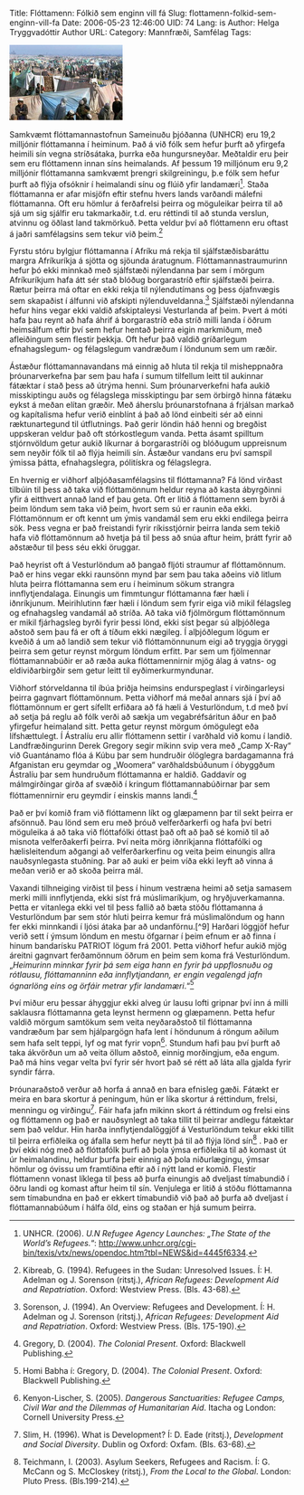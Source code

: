 Title: Flóttamenn: Fólkið sem enginn vill fá
Slug: flottamenn-folkid-sem-enginn-vill-fa
Date: 2006-05-23 12:46:00
UID: 74
Lang: is
Author: Helga Tryggvadóttir
Author URL: 
Category: Mannfræði, Samfélag
Tags: 

![flóttamannabúðir í Afganistan](147.jpg)

Samkvæmt flóttamannastofnun Sameinuðu þjóðanna (UNHCR) eru 19,2 milljónir flóttamanna í heiminum. Það á við fólk sem hefur þurft að yfirgefa heimili sín vegna stríðsátaka, þurrka eða hungursneyðar. Meðtaldir eru þeir sem eru flóttamenn innan síns heimalands. Af þessum 19 milljónum eru 9,2 milljónir flóttamanna samkvæmt þrengri skilgreiningu, þ.e fólk sem hefur þurft að flýja ofsóknir í heimalandi sínu og flúið yfir landamæri[^1]. Staða flóttamanna er afar misjöfn eftir stefnu hvers lands varðandi málefni flóttamanna. Oft eru hömlur á ferðafrelsi þeirra og möguleikar þeirra til að sjá um sig sjálfir eru takmarkaðir, t.d. eru réttindi til að stunda verslun, atvinnu og öðlast land takmörkuð. Þetta veldur því að flóttamenn eru oftast á jaðri samfélagsins sem tekur við þeim.[^2]

Fyrstu stóru bylgjur flóttamanna í Afríku má rekja til sjálfstæðisbaráttu margra Afríkuríkja á sjötta og sjöunda áratugnum. Flóttamannastraumurinn hefur þó ekki minnkað með sjálfstæði nýlendanna þar sem í mörgum Afríkuríkjum hafa átt sér stað blóðug borgarastríð eftir sjálfstæði þeirra. Rætur þeirra má oftar en ekki rekja til nýlendutímans og þess ójafnvægis sem skapaðist í álfunni við afskipti nýlenduveldanna.[^3] Sjálfstæði nýlendanna hefur hins vegar ekki valdið afskiptaleysi Vesturlanda af þeim. Þvert á móti hafa þau reynt að hafa áhrif á borgarastríð eða stríð milli landa í öðrum heimsálfum eftir því sem hefur hentað þeirra eigin markmiðum, með afleiðingum sem flestir þekkja. Oft hefur það valdið gríðarlegum efnahagslegum- og félagslegum vandræðum í löndunum sem um ræðir.

Ástæður flóttamannavandans má einnig að hluta til rekja til misheppnaðra þróunarverkefna þar sem þau hafa í sumum tilfellum leitt til aukinnar fátæktar í stað þess að útrýma henni. Sum þróunarverkefni hafa aukið misskiptingu auðs og félagslega misskiptingu þar sem örbirgð hinna fátæku eykst á meðan elítan græðir. Með áherslu þróunarstofnana á frjálsan markað og kapítalisma hefur verið einblínt á það að lönd einbeiti sér að einni ræktunartegund til útflutnings. Það gerir löndin háð henni og bregðist uppskeran veldur það oft stórkostlegum vanda. Þetta ásamt spilltum stjórnvöldum getur aukið líkurnar á borgarastríði og blóðugum uppreisnum sem neyðir fólk til að flýja heimili sín. Ástæður vandans eru því samspil ýmissa þátta, efnahagslegra, pólitískra og félagslegra. 

En hvernig er viðhorf alþjóðasamfélagsins til flóttamanna? Fá lönd virðast tilbúin til þess að taka við flóttamönnum heldur reyna að kasta ábyrgðinni yfir á eitthvert annað land ef þau geta. Oft er litið á flóttamenn sem byrði á þeim löndum sem taka við þeim, hvort sem sú er raunin eða ekki. Flóttamönnum er oft kennt um ýmis vandamál sem eru ekki endilega þeirra sök. Þess vegna er það freistandi fyrir ríkisstjórnir þeirra landa sem tekið hafa við flóttamönnum að hvetja þá til þess að snúa aftur heim, þrátt fyrir að aðstæður til þess séu ekki öruggar.

Það heyrist oft á Vesturlöndum að þangað fljóti straumur af flóttamönnum. Það er hins vegar ekki raunsönn mynd þar sem þau taka aðeins við litlum hluta þeirra flóttamanna sem eru í heiminum sökum strangra innflytjendalaga. Einungis um fimmtungur flóttamanna fær hæli í iðnríkjunum. Meirihlutinn fær hæli í löndum sem fyrir eiga við mikil félagsleg og efnahagsleg vandamál að stríða. Að taka við fjölmörgum flóttamönnum er mikil fjárhagsleg byrði fyrir þessi lönd, ekki síst þegar sú alþjóðlega aðstoð sem þau fá er oft á tíðum ekki nægileg. Í alþjóðlegum lögum er kveðið á um að landið sem tekur við flóttamönnunum eigi að tryggja öryggi þeirra sem getur reynst mörgum löndum erfitt. Þar sem um fjölmennar flóttamannabúðir er að ræða auka flóttamennirnir mjög álag á vatns- og eldiviðarbirgðir sem getur leitt til eyðimerkurmyndunar.

Viðhorf stórveldanna til íbúa þriðja heimsins endurspeglast í virðingarleysi þeirra gagnvart flóttamönnum. Þetta viðhorf má meðal annars sjá í því að flóttamönnum er gert sífellt erfiðara að fá hæli á Vesturlöndum, t.d með því að setja þá reglu að fólk verði að sækja um vegabréfsáritun áður en það yfirgefur heimaland sitt. Þetta getur reynst mörgum ómögulegt eða lífshættulegt. Í Ástralíu eru allir flóttamenn settir í varðhald við komu í landið. Landfræðingurinn Derek Gregory segir mikinn svip vera með „Camp X-Ray“ við Guantánamo flóa á Kúbu þar sem hundruðir ólöglegra bardagamanna frá Afganistan eru geymdar og „Woomera“ varðhaldsbúðunum í óbyggðum Ástralíu þar sem hundruðum flóttamanna er haldið. Gaddavír og málmgirðingar girða af svæðið í kringum flóttamannabúðirnar þar sem flóttamennirnir eru geymdir í einskis manns landi.[^4]

Það er því komið fram við flóttamenn líkt og glæpamenn þar til sekt þeirra er afsönnuð. Þau lönd sem eru með þróuð velferðarkerfi og hafa því betri möguleika á að taka við flóttafólki óttast það oft að það sé komið til að misnota velferðakerfi þeirra. Því neita mörg iðnríkjanna flóttafólki og hælisleitendum aðgangi að velferðarkerfinu og veita þeim einungis allra nauðsynlegasta stuðning. Þar að auki er þeim víða ekki leyft að vinna á meðan verið er að skoða þeirra mál. 

Vaxandi tilhneiging virðist til þess í hinum vestræna heimi að setja samasem merki milli innflytjenda, ekki síst frá múslimaríkjum, og hryðjuverkamanna. Þetta er vitanlega ekki vel til þess fallið að bæta stöðu flóttamanna á Vesturlöndum þar sem stór hluti þeirra kemur frá múslimalöndum og hann fer ekki minnkandi í ljósi átaka þar að undanförnu.[^9] Harðari löggjöf hefur verið sett í ýmsum löndum en mestu öfgarnar í þeim efnum er að finna í hinum bandarísku PATRIOT lögum frá 2001. Þetta viðhorf hefur aukið mjög áreitni gagnvart ferðamönnum öðrum en þeim sem koma frá Vesturlöndum. „_Heimurinn minnkar fyrir þá sem eiga hann en fyrir þá uppflosnuðu og rótlausu, flóttamanninn eða innflytjandann, er engin vegalengd jafn ógnarlöng eins og örfáir metrar yfir landamæri_.“[^5]

Því miður eru þessar áhyggjur ekki alveg úr lausu lofti gripnar því inn á milli saklausra flóttamanna geta leynst hermenn og glæpamenn. Þetta hefur valdið mörgum samtökum sem veita neyðaraðstoð til flóttamanna vandræðum þar sem hjálpargögn hafa lent í höndunum á röngum aðilum sem hafa selt teppi, lyf og mat fyrir vopn[^6]. Stundum hafi þau því þurft að taka ákvörðun um að veita öllum aðstoð, einnig morðingjum, eða engum. Það má hins vegar velta því fyrir sér hvort það sé rétt að láta alla gjalda fyrir syndir fárra.

Þróunaraðstoð verður að horfa á annað en bara efnisleg gæði. Fátækt er meira en bara skortur á peningum, hún er líka skortur á réttindum, frelsi, menningu og virðingu[^7]. Fáir hafa jafn mikinn skort á réttindum og frelsi eins og flóttamenn og það er nauðsynlegt að taka tillit til þeirrar andlegu fátæktar sem það veldur. Hin harða innflytjendalöggjöf á Vesturlöndum tekur ekki tillit til þeirra erfiðleika og áfalla sem hefur neytt þá til að flýja lönd sín[^8] . Það er því ekki nóg með að flóttafólk þurfi að þola ýmsa erfiðleika til að komast út úr heimalandinu, heldur þurfa þeir einnig að þola niðurlægingu, ýmsar hömlur og óvissu um framtíðina eftir að í nýtt land er komið. Flestir flóttamenn vonast líklega til þess að þurfa einungis að dveljast tímabundið í öðru landi og komast aftur heim til sín. Venjulega er litið á stöðu flóttamanna sem tímabundna en það er ekkert tímabundið við það að þurfa að dveljast í flóttamannabúðum í hálfa öld, eins og staðan er hjá sumum þeirra.

[^1]: UNHCR. (2006). _U.N Refugee Agency Launches: „The State of the World’s Refugees._“: http://www.unhcr.org/cgi-bin/texis/vtx/news/opendoc.htm?tbl=NEWS&id=4445f6334. 

[^2]: Kibreab, G. (1994). Refugees in the Sudan: Unresolved Issues. Í: H. Adelman og J. Sorenson (ritstj.), _African Refugees: Development Aid and Repatriation_. Oxford: Westview Press. (Bls. 43-68).

[^3]: Sorenson, J. (1994). An Overview: Refugees and Development. Í: H. Adelman og J. Sorenson (ritstj.), _African Refugees: Development Aid and Repatriation_. Oxford: Westview Press. (Bls. 175-190).

[^4]: Gregory, D. (2004). _The Colonial Present_. Oxford: Blackwell Publishing.

[^5]: Homi Babha í: Gregory, D. (2004). _The Colonial Present_. Oxford: Blackwell Publishing.

[^6]: Kenyon-Lischer, S. (2005). _Dangerous Sanctuarities: Refugee Camps, Civil War and the Dilemmas of Humanitarian Aid_. Itacha og London: Cornell University Press.

[^7]: Slim, H. (1996). What is Development? Í: D. Eade (ritstj.), _Development and Social Diversity_. Dublin og Oxford: Oxfam. (Bls. 63-68).

[^8]: Teichmann, I. (2003). Asylum Seekers, Refugees and Racism. Í: G. McCann og S. McCloskey (ritstj.), _From the Local to the Global_. London: Pluto Press. (Bls.199-214).


